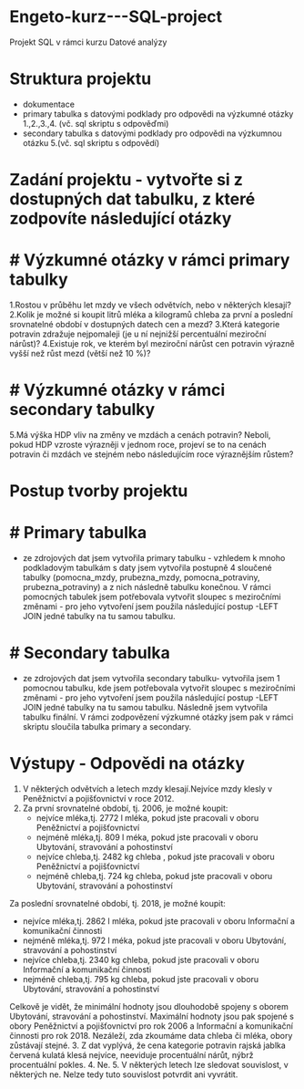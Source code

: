 # Engeto-kurz---SQL-project
Projekt SQL v rámci kurzu Datové analýzy
# Struktura projektu 
- dokumentace
- primary tabulka s datovými podklady pro odpovědi na výzkumné otázky 1.,2.,3.,4. (vč. sql skriptu s odpověďmi)
- secondary tabulka s datovými podklady pro odpovědi na výzkumnou otázku 5.(vč. sql skriptu s odpovědí)
# Zadání projektu - vytvořte si z dostupných dat tabulku, z které zodpovíte následující otázky
# # Výzkumné otázky v rámci primary tabulky
1.Rostou v průběhu let mzdy ve všech odvětvích, nebo v některých klesají?
2.Kolik je možné si koupit litrů mléka a kilogramů chleba za první a poslední srovnatelné období v dostupných datech cen a mezd?
3.Která kategorie potravin zdražuje nejpomaleji (je u ní nejnižší percentuální meziroční nárůst)?
4.Existuje rok, ve kterém byl meziroční nárůst cen potravin výrazně vyšší než růst mezd (větší než 10 %)?
# # Výzkumné otázky v rámci secondary tabulky
5.Má výška HDP vliv na změny ve mzdách a cenách potravin? Neboli, pokud HDP vzroste výrazněji v jednom roce, projeví se to na cenách potravin či mzdách ve stejném nebo následujícím roce výraznějším růstem?
# Postup tvorby projektu
# # Primary tabulka
- ze zdrojových dat jsem vytvořila primary tabulku - vzhledem k mnoho podkladovým tabulkám s daty jsem vytvořila postupně 4 sloučené tabulky (pomocna_mzdy, prubezna_mzdy, pomocna_potraviny, prubezna_potraviny) a z nich následně tabulku konečnou. V rámci pomocných tabulek jsem potřebovala vytvořit sloupec s meziročními změnami - pro jeho vytvoření jsem použila následující postup -LEFT JOIN jedné tabulky na tu samou tabulku.
# # Secondary tabulka
- ze zdrojových dat jsem vytvořila secondary tabulku-  vytvořila jsem 1 pomocnou tabulku, kde jsem potřebovala vytvořit sloupec s meziročními změnami - pro jeho vytvoření jsem použila následující postup -LEFT JOIN jedné tabulky na tu samou tabulku. Následně jsem vytvořila tabulku finální. V rámci zodpovězení výzkumné otázky jsem pak v rámci skriptu sloučila tabulka primary a secondary.
# Výstupy - Odpovědi na otázky
1. V některých odvětvích a letech mzdy klesají.Nejvíce mzdy klesly v Peněžnictví a pojišťovnictví v roce 2012.
2. Za první srovnatelné období, tj. 2006, je možné koupit:
   - nejvíce mléka,tj. 2772 l mléka, pokud jste pracovali v oboru Peněžnictví a pojišťovnictví
   - nejméně mléka,tj. 809 l méka, pokud jste pracovali v oboru Ubytování, stravování a pohostinství
   - nejvíce chleba,tj. 2482 kg chleba , pokud jste pracovali v oboru Peněžnictví a pojišťovnictví
   - nejméně chleba,tj. 724 kg chleba, pokud jste pracovali v oboru Ubytování, stravování a pohostinství

  Za poslední srovnatelné období, tj. 2018, je možné koupit:
   - nejvíce mléka,tj. 2862 l mléka, pokud jste pracovali v oboru Informační a komunikační činnosti
   - nejméně mléka,tj. 972 l méka, pokud jste pracovali v oboru Ubytování, stravování a pohostinství
   - nejvíce chleba,tj. 2340 kg chleba, pokud jste pracovali v oboru Informační a komunikační činnosti
   - nejméně chleba,tj. 795 kg chleba, pokud jste pracovali v oboru Ubytování, stravování a pohostinství

Celkově je vidět, že minimální hodnoty jsou dlouhodobě spojeny s oborem Ubytování, stravování a pohostinství. Maximální hodnoty jsou pak spojené s obory Peněžnictví a pojišťovnictví pro rok 2006 a Informační a komunikační činnosti pro rok 2018. Nezáleží, zda zkoumáme data chleba či mléka, obory zůstávají stejné.
3. Z dat vyplývá, že cena kategorie potravin rajská jablka červená kulatá klesá nejvíce, neeviduje procentuální nárůt, nýbrž procentuální pokles.
4. Ne.
5. V některých letech lze sledovat souvislost, v některých ne. Nelze tedy tuto souvislost potvrdit ani vyvrátit.
